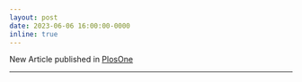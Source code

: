 ```yaml
---
layout: post
date: 2023-06-06 16:00:00-0000
inline: true
---
```

New Article published in [PlosOne](https://societaslinguistica.eu/sle2023/workshops/#WS1](https://journals.plos.org/plosone/article?id=10.1371/journal.pone.0272226)https://journals.plos.org/plosone/article?id=10.1371/journal.pone.0272226) 

---
